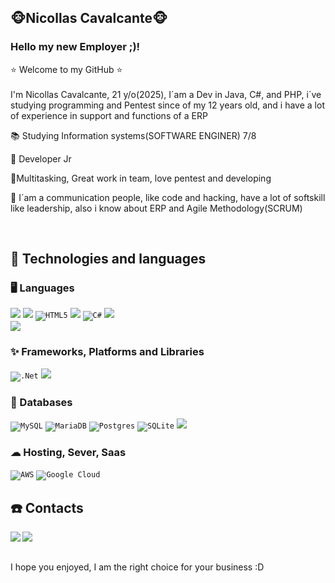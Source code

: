 ## ​🐵​Nicollas Cavalcante🐵
### Hello my new Employer ;)! 



<p align="left"> 
​⭐​ Welcome to my GitHub ​⭐​ <br><br>
 I'm Nicollas Cavalcante, 21 y/o(2025), I´am a Dev in Java, C#, and PHP, i´ve studying programming and Pentest since of my 12 years old, and i have a lot of experience in support and functions of a ERP
</p>

<p align="left">
  📚 Studying Information systems(SOFTWARE ENGINER) 7/8 
</p>

<p align="left">
  💼 Developer Jr
  
</p>

<p align="left">
  🤹Multitasking, Great work in team, love pentest and developing
</p>

<p align="left">
  🥰 I´am a communication people, like code and hacking, have a lot of softskill like leadership, also i know about ERP and Agile Methodology(SCRUM)
</p>
<br>


</p> 

## 🚀 Technologies and languages

### 🖥 Languages

<code><img src="https://img.shields.io/badge/-php%20-blue?style=for-the-badge&logo=PHP&logoColor=white"></code>
<code><img src="https://img.shields.io/badge/JavaScript-323330?style=for-the-badge&logo=javascript&logoColor=F7DF1E"/></code>
<code>![HTML5](https://img.shields.io/badge/html5-%23E34F26.svg?style=for-the-badge&logo=html5&logoColor=white)</code>
<code><img src="https://img.shields.io/badge/CSS3-1572B6?style=for-the-badge&logo=css3&logoColor=white"/></code>
<code>![C#](https://img.shields.io/badge/c%23-%23239120.svg?style=for-the-badge&logo=c-sharp&logoColor=white)</code>
<code><img src="https://img.shields.io/badge/C%2B%2B-00599C?style=for-the-badge&logo=c%2B%2B&logoColor=white"> </code>
<code><img src="https://img.shields.io/badge/Python-14354C?style=for-the-badge&logo=python&logoColor=white"> </code>


### ✨ Frameworks, Platforms and Libraries

<code>![.Net](https://img.shields.io/badge/.NET-5C2D91?style=for-the-badge&logo=.net&logoColor=white)</code>
<code><img src="https://img.shields.io/badge/Git-E34F26?style=for-the-badge&logo=git&logoColor=white"/></code>


### 💾 Databases

<code>![MySQL](https://img.shields.io/badge/mysql-%2300f.svg?style=for-the-badge&logo=mysql&logoColor=white)</code>
<code>![MariaDB](https://img.shields.io/badge/MariaDB-003545?style=for-the-badge&logo=mariadb&logoColor=white)</code>
<code>![Postgres](https://img.shields.io/badge/postgres-%23316192.svg?style=for-the-badge&logo=postgresql&logoColor=white)</code>
<code>![SQLite](https://img.shields.io/badge/sqlite-%2307405e.svg?style=for-the-badge&logo=sqlite&logoColor=white)</code>
<code><img src="https://img.shields.io/badge/MongoDB-4EA94B?style=for-the-badge&logo=mongodb&logoColor=white"/></code>

### ☁ Hosting, Sever, Saas

<code>![AWS](https://img.shields.io/badge/AWS-%23FF9900.svg?style=for-the-badge&logo=amazon-aws&logoColor=white)</code>
<code>![Google Cloud](https://img.shields.io/badge/GoogleCloud-%234285F4.svg?style=for-the-badge&logo=google-cloud&logoColor=white)</code>





## ☎️ Contacts
  <a href = "mailto:nicollas0123@hotmail.com"><img align="left" src="https://img.shields.io/badge/Gmail-D14836?style=for-the-badge&logo=gmail&logoColor=white" target="_blank"></a>
  <a href = "https://www.linkedin.com/in/nicollas-cavalcante-57aa02210"><img align="left" src="https://img.shields.io/badge/LinkedIn-0077B5?style=for-the-badge&logo=linkedin&logoColor=white" target="_blank"></a>
  <br><br>
  


I hope you enjoyed, I am the right choice for your business :D


